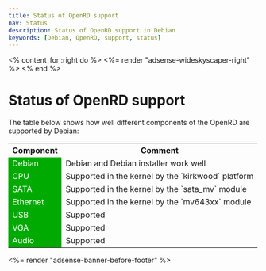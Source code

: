 ```yaml
---
title: Status of OpenRD support
nav: Status
description: Status of OpenRD support in Debian
keywords: [Debian, OpenRD, support, status]
---
```


<% content_for :right do %>
<%= render "adsense-wideskyscaper-right" %>
<% end %>

<h1>Status of OpenRD support</h1>

The table below shows how well different components of the OpenRD are
supported by Debian:

<table>

<tr>
<th>Component</th>
<th>Comment</th>
</tr>

<tr>
<td style="color: white; background-color: #00AA00">Debian</td>
<td>Debian and Debian installer work well</td>
</tr>

<tr>
<td style="color: white; background-color: #00AA00">CPU</td>
<td>Supported in the kernel by the `kirkwood` platform</td>
</tr>

<tr>
<td style="color: white; background-color: #00AA00">SATA</td>
<td>Supported in the kernel by the `sata_mv` module</td>
</tr>

<tr>
<td style="color: white; background-color: #00AA00">Ethernet</td>
<td>Supported in the kernel by the `mv643xx` module</td>
</tr>

<tr>
<td style="color: white; background-color: #00AA00">USB</td>
<td>Supported</td>
</tr>

<tr>
<td style="color: white; background-color: #00AA00">VGA</td>
<td>Supported</td>
</tr>

<tr>
<td style="color: white; background-color: #00AA00">Audio</td>
<td>Supported</td>
</tr>

</table>

<div class="bbf">
<%= render "adsense-banner-before-footer" %>
</div>


